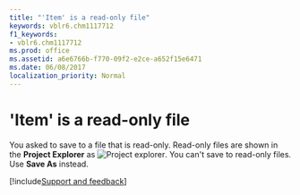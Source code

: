 ```yaml
---
title: "'Item' is a read-only file"
keywords: vblr6.chm1117712
f1_keywords:
- vblr6.chm1117712
ms.prod: office
ms.assetid: a6e6766b-f770-09f2-e2ce-a652f15e6471
ms.date: 06/08/2017
localization_priority: Normal
---
```



# 'Item' is a read-only file

You asked to save to a file that is read-only. Read-only files are shown in the **Project Explorer** as
![Project explorer](../../../images/avhlp038_ZA01201576.gif). You can't save to read-only files. Use **Save As** instead.

[!include[Support and feedback](~/includes/feedback-boilerplate.md)]